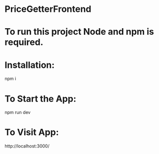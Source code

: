 # PriceGetterFrontend

# To run this project Node and npm is required.

# Installation:

npm i

# To Start the App:

npm run dev

# To Visit App:

http://localhost:3000/
